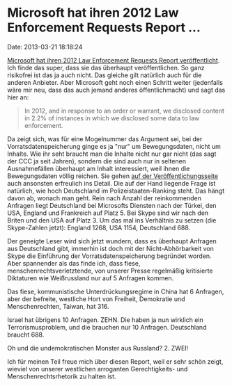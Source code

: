 Microsoft hat ihren 2012 Law Enforcement Requests Report \...
=============================================================

Date: 2013-03-21 18:18:24

[Microsoft hat ihren 2012 Law Enforcement Requests Report
veröffentlicht](http://blogs.technet.com/b/microsoft_on_the_issues/archive/2013/03/21/microsoft-releases-2012-law-enforcement-requests-report.aspx).
Ich finde das super, dass sie das überhaupt veröffentlichen. So ganz
risikofrei ist das ja auch nicht. Das gleiche gilt natürlich auch für
die anderen Anbieter. Aber Microsoft geht noch einen Schritt weiter
(jedenfalls wäre mir neu, dass das auch jemand anderes öffentlichmacht)
und sagt das hier an:

> In 2012, and in response to an order or warrant, we disclosed content
> in 2.2% of instances in which we disclosed some data to law
> enforcement.

Da zeigt sich, was für eine Mogelnummer das Argument sei, bei der
Vorratsdatenspeicherung ginge es ja \"nur\" um Bewegungsdaten, nicht um
Inhalte. Wie ihr seht braucht man die Inhalte nicht nur gar nicht (das
sagt der CCC ja seit Jahren), sondern die sind auch nur in seltenen
Ausnahmefällen überhaupt am Inhalt interessiert, weil ihnen die
Bewegungsdaten völlig reichen. Sie gehen [auf der
Veröffentlichungsseite](http://www.microsoft.com/about/corporatecitizenship/en-us/reporting/transparency/)
auch ansonsten erfreulich ins Detail. Die auf der Hand liegende Frage
ist natürlich, wie hoch Deutschland im Polizeistaaten-Ranking steht. Das
hängt davon ab, wonach man geht. Rein nach Anzahl der reinkommenden
Anfragen liegt Deutschland bei Microsofts Diensten nach der Türkei, den
USA, England und Frankreich auf Platz 5. Bei Skype sind wir nach den
Briten und den USA auf Platz 3. Um das mal ins Verhältnis zu setzen (die
Skype-Zahlen jetzt): England 1268, USA 1154, Deutschland 688.

Der geneigte Leser wird sich jetzt wundern, dass es überhaupt Anfragen
aus Deutschland gibt, immerhin ist doch mit der Nicht-Abhörbarkeit von
Skype die Einführung der Vorratsdatenspeicherung begründet worden. Aber
spannender als das finde ich, dass fiese, menschenrechtsverletztende,
von unserer Presse regelmäßig kritisierte Diktaturen wie Weißrussland
nur auf 5 Anfragen kommen.

Das fiese, kommunistische Unterdrückungsregime in China hat 6 Anfragen,
aber der befreite, westliche Hort von Freiheit, Demokratie und
Menschenrechten, Taiwan, hat 316.

Israel hat übrigens 10 Anfragen. ZEHN. Die haben ja nun wirklich ein
Terrorismusproblem, und die brauchen nur 10 Anfragen. Deutschland
braucht 688.

Oh und die undemokratischen Monster aus Russland? 2. ZWEI!

Ich für meinen Teil freue mich über diesen Report, weil er sehr schön
zeigt, wieviel von unserer westlichen arroganten Gerechtigkeits- und
Menschenrechtsrhetorik zu halten ist.
